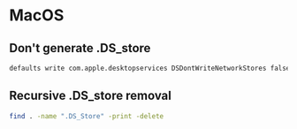 # MacOS

## Don't generate .DS_store

```bash
defaults write com.apple.desktopservices DSDontWriteNetworkStores false
```

## Recursive .DS_store removal

```bash
find . -name ".DS_Store" -print -delete
```
